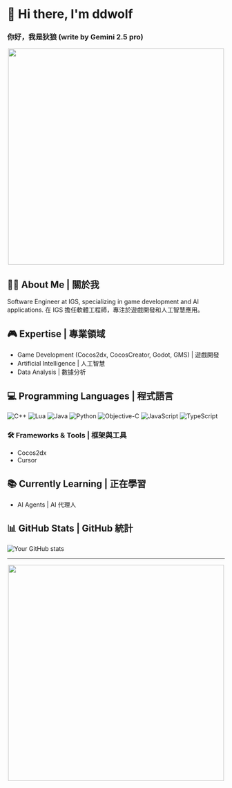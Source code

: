 # 👋 Hi there, I'm ddwolf 
### 你好，我是狄狼  (write by Gemini 2.5 pro)

<div align="center">
  <img src="https://media.giphy.com/media/L8K62iTDkzGX6/giphy.gif" width="500"/>
</div>

## 🧑‍💻 About Me | 關於我
Software Engineer at IGS, specializing in game development and AI applications.
在 IGS 擔任軟體工程師，專注於遊戲開發和人工智慧應用。

## 🎮 Expertise | 專業領域
- Game Development (Cocos2dx, CocosCreator, Godot, GMS) | 遊戲開發
- Artificial Intelligence | 人工智慧
- Data Analysis | 數據分析

## 💻 Programming Languages | 程式語言
![C++](https://img.shields.io/badge/C++-00599C?style=for-the-badge&logo=c%2B%2B&logoColor=white)
![Lua](https://img.shields.io/badge/Lua-2C2D72?style=for-the-badge&logo=lua&logoColor=white)
![Java](https://img.shields.io/badge/Java-ED8B00?style=for-the-badge&logo=java&logoColor=white)
![Python](https://img.shields.io/badge/Python-3776AB?style=for-the-badge&logo=python&logoColor=white)
![Objective-C](https://img.shields.io/badge/Objective--C-000000?style=for-the-badge&logo=apple&logoColor=white)
![JavaScript](https://img.shields.io/badge/JavaScript-F7DF1E?style=for-the-badge&logo=javascript&logoColor=black)
![TypeScript](https://img.shields.io/badge/TypeScript-3178C6?style=for-the-badge&logo=typescript&logoColor=white)

### 🛠 Frameworks & Tools | 框架與工具
- Cocos2dx
- Cursor

## 📚 Currently Learning | 正在學習
- AI Agents | AI 代理人

## 📊 GitHub Stats | GitHub 統計
![Your GitHub stats](https://github-readme-stats.vercel.app/api?username=igs-pochenkuo&show_icons=true&theme=radical)

---
<div align="center">
  <img src="https://media.giphy.com/media/L8K62iTDkzGX6/giphy.gif" width="500"/>
</div>
